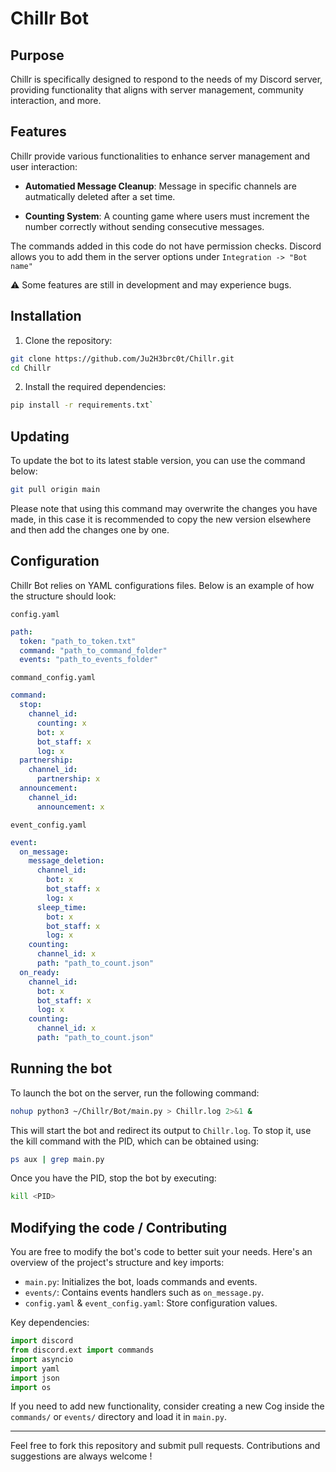 # Chillr Bot

## Purpose

Chillr is specifically designed to respond to the needs of my Discord server, providing functionality that aligns with server management, community interaction, and more.


## Features

Chillr provide various functionalities to enhance server management and user interaction:

 - **Automatied Message Cleanup**: Message in specific channels are autmatically deleted after a set time.

 - **Counting System**: A counting game where users must increment the number correctly without sending consecutive messages.

The commands added in this code do not have permission checks. Discord allows you to add them in the server options under `Integration -> "Bot name"`

⚠ Some features are still in development and may experience bugs.


## Installation

1. Clone the repository:

```bash
git clone https://github.com/Ju2H3brc0t/Chillr.git
cd Chillr
```

2. Install the required dependencies:

```bash
pip install -r requirements.txt`
```

## Updating

To update the bot to its latest stable version, you can use the command below:

```bash
git pull origin main
```

Please note that using this command may overwrite the changes you have made, in this case it is recommended to copy the new version elsewhere and then add the changes one by one.



## Configuration 

Chillr Bot relies on YAML configurations files. Below is an example of how the structure should look:

`config.yaml`
```yaml
path:
  token: "path_to_token.txt"
  command: "path_to_command_folder"
  events: "path_to_events_folder"
```

`command_config.yaml`
```yaml
command:
  stop:
    channel_id:
      counting: x
      bot: x
      bot_staff: x
      log: x
  partnership:
    channel_id:
      partnership: x
  announcement:
    channel_id:
      announcement: x
```

`event_config.yaml`
```yaml
event:
  on_message:
    message_deletion:
      channel_id:
        bot: x
        bot_staff: x
        log: x
      sleep_time:
        bot: x
        bot_staff: x
        log: x
    counting:
      channel_id: x
      path: "path_to_count.json"
  on_ready:
    channel_id:
      bot: x
      bot_staff: x
      log: x
    counting:
      channel_id: x
      path: "path_to_count.json"
```


## Running the bot

To launch the bot on the server, run the following command:

```bash
nohup python3 ~/Chillr/Bot/main.py > Chillr.log 2>&1 &
```

This will start the bot and redirect its output to `Chillr.log`. To stop it, use the kill command with the PID, which can be obtained using:

```bash
ps aux | grep main.py
```

Once you have the PID, stop the bot by executing:

```bash
kill <PID>
```

## Modifying the code / Contributing

You are free to modify the bot's code to better suit your needs. Here's an overview of the project's structure and key imports:

 - `main.py`: Initializes the bot, loads commands and events.
 - `events/`: Contains events handlers such as `on_message.py`.
 - `config.yaml` & `event_config.yaml`: Store configuration values.

Key dependencies:

```python
import discord
from discord.ext import commands
import asyncio
import yaml
import json
import os
```

If you need to add new functionality, consider creating a new Cog inside the `commands/` or `events/` directory and load it in `main.py`.

---

Feel free to fork this repository and submit pull requests. Contributions and suggestions are always welcome !